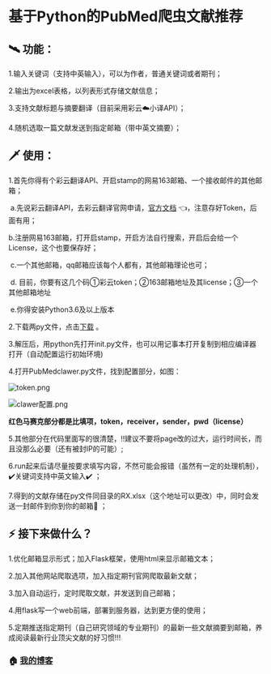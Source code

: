# 基于Python的PubMed爬虫文献推荐

## :artificial_satellite: 功能：

1.输入关键词（支持中英输入），可以为作者，普通关键词或者期刊；

2.输出为excel表格，以列表形式存储文献信息；

3.支持文献标题与摘要翻译（目前采用彩云:cloud:小译API）；

4.随机选取一篇文献发送到指定邮箱（带中英文摘要）；

## :dagger: 使用：

1.首先你得有个彩云翻译API、开启stamp的网易163邮箱、一个接收邮件的其他邮箱；

​	a.先说彩云翻译API，去彩云翻译官网申请，[官方文档](https://docs.caiyunapp.com/blog/2018/09/03/lingocloud-api/) :point_left:，注意存好Token，后面有用；

​	b.注册网易163邮箱，打开启stamp，开启方法自行搜索，开启后会给一个License，这个也要保存好；

​	c.一个其他邮箱，qq邮箱应该每个人都有，其他邮箱理论也可；

​	d. 目前，你要有这几个码①彩云token；②163邮箱地址及其license；③一个其他邮箱地址

​	e.你得安装Python3.6及以上版本

2.下载两py文件，点击[下载](https://cowtransfer.com/s/b0a288c15ec84d) 。

3.解压后，用python先打开init.py文件，也可以用记事本打开复制到相应编译器打开（自动配置运行初始环境)

4.打开PubMedclawer.py文件，找到配置部分，如图：

![token.png](https://s2.loli.net/2022/11/26/ofPH4LTN2iqkcdF.png)

![clawer配置.png](https://s2.loli.net/2022/11/26/NZcI8XAdmwesH4B.png)

**红色马赛克部分都是比填项，token，receiver，sender，pwd（license）**

5.其他部分在代码里面写的很清楚，:bangbang:建议不要将page改的过大，运行时间长，而且没那么必要（还有被封IP的可能）;

6.run起来后请尽量按要求填写内容，不然可能会报错（虽然有一定的处理机制），:heavy_check_mark:关键词支持中英文输入:heavy_check_mark: ；

7.得到的文献存储在py文件同目录的RX.xlsx（这个地址可以更改）中，同时会发送一封邮件到你到你的邮箱:e-mail: ；

## :zap: 接下来做什么？

1.优化邮箱显示形式；加入Flask框架，使用html来显示邮箱文本；

2.加入其他网站爬取选项，加入指定期刊官网爬取最新文献；

3.加入自动运行，定时爬取文献，并发送到自己邮箱；

4.用flask写一个web前端，部署到服务器，达到更方便的使用；

5.定期推送指定期刊（自己研究领域的专业期刊）的最新一些文献摘要到邮箱，养成阅读最新行业顶尖文献的好习惯!!!

### :house: [我的博客](bolog.becomingw.cn) 




